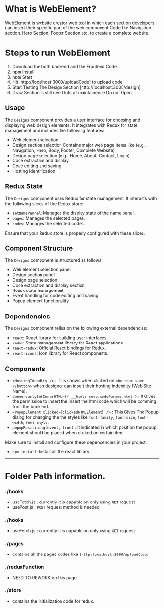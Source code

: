 # What is WebElement?
WebElement is website creator web tool in which each section developers can insert their specific part of the web component Code like Navigation section, Hero Section, Footer Section etc. to create a complete website. 

# Steps to run WebElement
1. Download the both backend and the Frontend Code.
2. npm Install
3. npm Start
4. Hit [http://localhost:3000/uploadCode] to upload code
5. Start Testing The Design Section [http://localhost:3000/design]
6. Draw Section is still need lots of maintainence Do not Open


## Usage

The `Designs` component provides a user interface for choosing and displaying
web design elements. It integrates with Redux for state management and includes
the following features:

- Web element selection
- Design section selection Contains major web page items like (e.g., Navigation, Hero, Body, Footer, Complete Website)
- Design page selection (e.g., Home, About, Contact, Login)
- Code extraction and display
- Code editing and saving
- Hosting identification


## Redux State

The `Designs` component uses Redux for state management. It interacts with the following slices of the Redux store:

- `setNamePannel`: Manages the display state of the name panel.
- `pages`: Manages the selected pages.
- `codes`: Manages the selected codes.

Ensure that your Redux store is properly configured with these slices.

## Component Structure
The `Designs` component is structured as follows:

- Web element selection panel
- Design section panel
- Design page selection
- Code extraction and display section
- Redux state management
- Event handling for code editing and saving
- Popup element functionality


## Dependencies

The `Designs` component relies on the following external dependencies:

- `react`: React library for building user interfaces.
- `redux`: State management library for React applications.
- `react-redux`: Official React bindings for Redux.
- `react-icons`: Icon library for React components.

## Components
- `<HostingIdendity />` : This shows when clicked on `<button> save </button>` when designer can insert their hosting indendity (Web Site Name).
- `dangerouslySetInnerHTML={{ __html: code.codeParams.html }` : It Gives the permission to insert the insert the html code which will be comming from the backend. 
- `<PopupElement clicked={clickedHTMLElement} />` : This Gives The Popup dialog for changing the the styles like `font-family`, `font-size`, `font-width`, `font-style`.
-  `popupPositining(event, true)` : It indicated in which position the popup element should be placed when clicked on certain item

Make sure to install and configure these dependencies in your project.
- `npm install`: Install all the react library.
---

# Folder Path information.
### ./hooks
- useFetch.js : currently it is capable on only using `GET` request
- usePost.js :  `POST` request method is needed

### ./hooks
- useFetch.js : currently it is capable on only using `GET` request

### ./pages
- contains all the pages codes like `[http:localhost:3000/uploadCode]` 

### ./reduxFunction
- NEED TO REWORK on this page

### ./store
- contains the initialization code for redux.